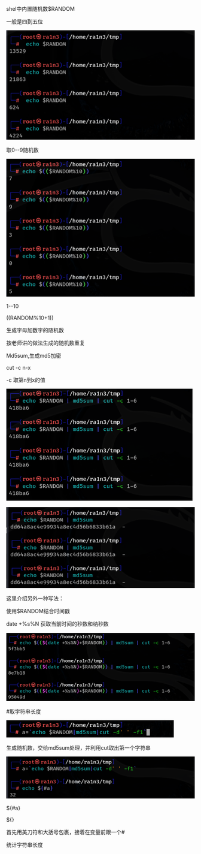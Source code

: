 shel中内置随机数$RANDOM

一般是四到五位

![image-20250310081809619](./assets/image-20250310081809619.png)

取0--9随机数

![image-20250310081813794](./assets/image-20250310081813794.png)

1--10

 

$(($RANDOM%10+1))

生成字母加数字的随机数

按老师讲的做法生成的随机数重复

Md5sum,生成md5加密

cut -c n-x

-c 取第n到x的值

![image-20250310081820353](./assets/image-20250310081820353.png)

![image-20250310081823016](./assets/image-20250310081823016.png)

这里介绍另外一种写法：

使用$RANDOM结合时间戳

date +%s%N 获取当前时间的秒数和纳秒数

![image-20250310081828697](./assets/image-20250310081828697.png)

\#取字符串长度

![image-20250310081834839](./assets/image-20250310081834839.png)

生成随机数，交给md5sum处理，并利用cut取出第一个字符串

![image-20250310081840758](./assets/image-20250310081840758.png)

 

${#a}

${}

首先用美刀符和大括号包裹，接着在变量前跟一个#

统计字符串长度